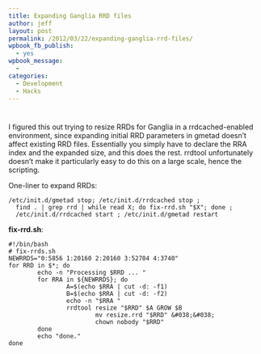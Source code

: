 ```yaml
---
title: Expanding Ganglia RRD files
author: jeff
layout: post
permalink: /2012/03/22/expanding-ganglia-rrd-files/
wpbook_fb_publish:
  - yes
wpbook_message:
  - 
categories:
  - Development
  - Hacks
---
```

# 

I figured this out trying to resize RRDs for Ganglia in a rrdcached-enabled environment, since expanding initial RRD parameters in gmetad doesn’t affect existing RRD files. Essentially you simply have to declare the RRA index and the expanded size, and this does the rest. rrdtool unfortunately doesn’t make it particularly easy to do this on a large scale, hence the scripting.

One-liner to expand RRDs:

    /etc/init.d/gmetad stop; /etc/init.d/rrdcached stop ; 
      find . | grep rrd | while read X; do fix-rrd.sh "$X"; done ; 
      /etc/init.d/rrdcached start ; /etc/init.d/gmetad restart
    

**fix-rrd.sh**:

    #!/bin/bash
    # fix-rrds.sh
    NEWRRDS="0:5856 1:20160 2:20160 3:52704 4:3740"
    for RRD in $*; do
            echo -n "Processing $RRD ... "
            for RRA in ${NEWRRDS}; do
                    A=$(echo $RRA | cut -d: -f1)
                    B=$(echo $RRA | cut -d: -f2)
                    echo -n "$RRA "
                    rrdtool resize "$RRD" $A GROW $B 
                            mv resize.rrd "$RRD" &#038;&#038; 
                            chown nobody "$RRD"
            done
            echo "done."
    done
